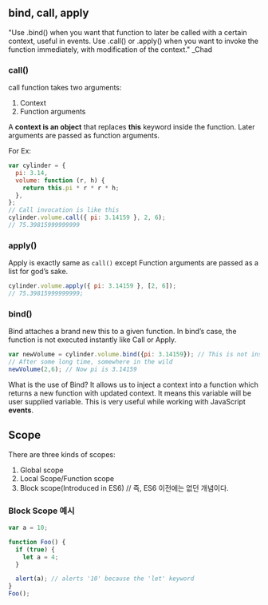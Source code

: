 ## bind, call, apply

"Use .bind() when you want that function to later be called with a certain context, useful in events. Use .call() or .apply() when you want to invoke the function immediately, with modification of the context." \_Chad

### call()

call function takes two arguments:

1. Context
2. Function arguments

A **context is an object** that replaces **this** keyword inside the function. Later arguments are passed as function arguments.

For Ex:

```javascript
var cylinder = {
  pi: 3.14,
  volume: function (r, h) {
    return this.pi * r * r * h;
  },
};
// Call invocation is like this
cylinder.volume.call({ pi: 3.14159 }, 2, 6);
// 75.39815999999999
```

### apply()

Apply is exactly same as `call()` except Function arguments are passed as a list for god’s sake.

```javascript
cylinder.volume.apply({ pi: 3.14159 }, [2, 6]);
// 75.39815999999999;
```

### bind()

Bind attaches a brand new this to a given function. In bind’s case, the function is not executed instantly like Call or Apply.

```javascript
var newVolume = cylinder.volume.bind({pi: 3.14159}); // This is not instant call
// After some long time, somewhere in the wild 
newVolume(2,6); // Now pi is 3.14159
```

What is the use of Bind? It allows us to inject a context into a function which returns a new function with updated context. It means this variable will be user supplied variable. This is very useful while working with JavaScript **events**.


## Scope

There are three kinds of scopes:  
1. Global scope
1. Local Scope/Function scope
1. Block scope(Introduced in ES6) // 즉, ES6 이전에는 없던 개념이다.

### Block Scope 예시

```javascript
var a = 10;

function Foo() {
  if (true) {
    let a = 4;
  }

  alert(a); // alerts '10' because the 'let' keyword
}
Foo();
```
